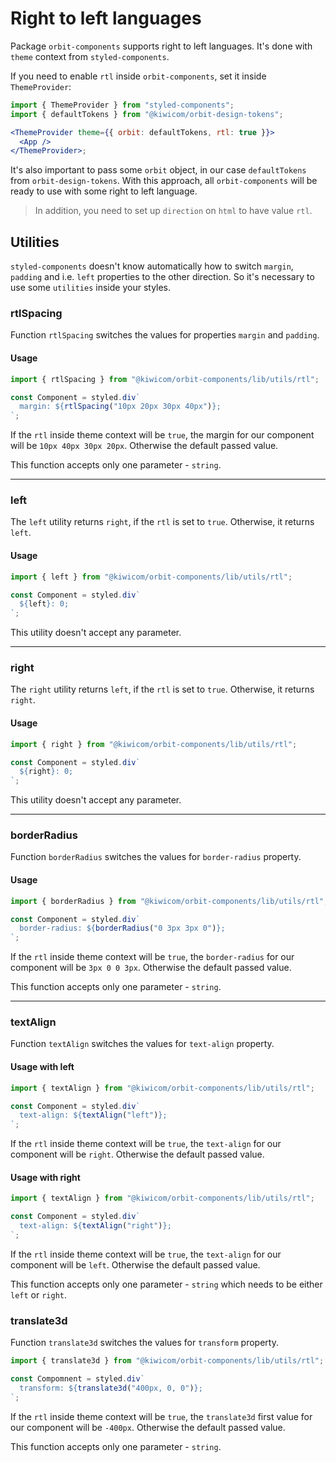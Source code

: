 # Right to left languages

Package `orbit-components` supports right to left languages. It's done with `theme` context from `styled-components`.

If you need to enable `rtl` inside `orbit-components`, set it inside `ThemeProvider`:

```jsx
import { ThemeProvider } from "styled-components";
import { defaultTokens } from "@kiwicom/orbit-design-tokens";

<ThemeProvider theme={{ orbit: defaultTokens, rtl: true }}>
  <App />
</ThemeProvider>;
```

It's also important to pass some `orbit` object, in our case `defaultTokens` from `orbit-design-tokens`.
With this approach, all `orbit-components` will be ready to use with some right to left language.

> In addition, you need to set up `direction` on `html` to have value `rtl`.

## Utilities

`styled-components` doesn't know automatically how to switch `margin`, `padding` and i.e. `left` properties to the other direction. So it's necessary to use some `utilities` inside your styles.

### rtlSpacing

Function `rtlSpacing` switches the values for properties `margin` and `padding`.

#### Usage

```jsx
import { rtlSpacing } from "@kiwicom/orbit-components/lib/utils/rtl";

const Component = styled.div`
  margin: ${rtlSpacing("10px 20px 30px 40px")};
`;
```

If the `rtl` inside theme context will be `true`, the margin for our component will be `10px 40px 30px 20px`. Otherwise the default passed value.

This function accepts only one parameter - `string`.

---

### left

The `left` utility returns `right`, if the `rtl` is set to `true`. Otherwise, it returns `left`.

#### Usage

```jsx
import { left } from "@kiwicom/orbit-components/lib/utils/rtl";

const Component = styled.div`
  ${left}: 0;
`;
```

This utility doesn't accept any parameter.

---

### right

The `right` utility returns `left`, if the `rtl` is set to `true`. Otherwise, it returns `right`.

#### Usage

```jsx
import { right } from "@kiwicom/orbit-components/lib/utils/rtl";

const Component = styled.div`
  ${right}: 0;
`;
```

This utility doesn't accept any parameter.

---

### borderRadius

Function `borderRadius` switches the values for `border-radius` property.

#### Usage

```jsx
import { borderRadius } from "@kiwicom/orbit-components/lib/utils/rtl";

const Component = styled.div`
  border-radius: ${borderRadius("0 3px 3px 0")};
`;
```

If the `rtl` inside theme context will be `true`, the `border-radius` for our component will be `3px 0 0 3px`. Otherwise the default passed value.

This function accepts only one parameter - `string`.

---

### textAlign

Function `textAlign` switches the values for `text-align` property.

#### Usage with left

```jsx
import { textAlign } from "@kiwicom/orbit-components/lib/utils/rtl";

const Component = styled.div`
  text-align: ${textAlign("left")};
`;
```

If the `rtl` inside theme context will be `true`, the `text-align` for our component will be `right`. Otherwise the default passed value.

#### Usage with right

```jsx
import { textAlign } from "@kiwicom/orbit-components/lib/utils/rtl";

const Component = styled.div`
  text-align: ${textAlign("right")};
`;
```

If the `rtl` inside theme context will be `true`, the `text-align` for our component will be `left`. Otherwise the default passed value.

This function accepts only one parameter - `string` which needs to be either `left` or `right`.

### translate3d

Function `translate3d` switches the values for `transform` property.

```jsx
import { translate3d } from "@kiwicom/orbit-components/lib/utils/rtl";

const Compomnent = styled.div`
  transform: ${translate3d("400px, 0, 0")};
`;
```

If the `rtl` inside theme context will be `true`, the `translate3d` first value for our component will be `-400px`. Otherwise the default passed value.

This function accepts only one parameter - `string`.
